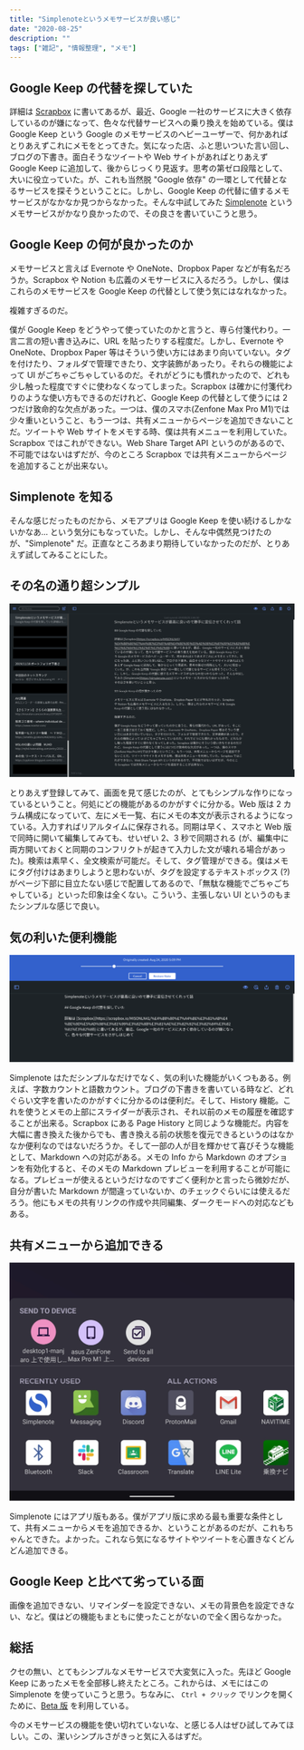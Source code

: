 ```yaml
---
title: "Simplenoteというメモサービスが良い感じ"
date: "2020-08-25"
description: ""
tags: ["雑記", "情報整理", "メモ"]
---
```


## Google Keep の代替を探していた

詳細は [Scrapbox](https://scrapbox.io/MISONLN41/%E4%B8%80%E7%A4%BE%E3%81%AB%E4%BE%9D%E5%AD%98%E3%81%99%E3%82%8B%E3%81%AE%E3%82%92%E3%82%84%E3%82%81%E3%82%8B) に書いてあるが、最近、Google 一社のサービスに大きく依存しているのが嫌になって、色々な代替サービスへの乗り換えを始めている。僕は Google Keep という Google のメモサービスのヘビーユーザーで、何かあればとりあえずこれにメモをとってきた。気になった店、ふと思いついた言い回し、ブログの下書き。面白そうなツイートや Web サイトがあればとりあえず Google Keep に追加して、後からじっくり見返す。思考の第ゼロ段階として、大いに役立っていた。が、これも当然脱 "Google 依存" の一環として代替となるサービスを探そうということに。しかし、Google Keep の代替に値するメモサービスがなかなか見つからなかった。そんな中試してみた [Simplenote](https://simplenote.com/) というメモサービスがかなり良かったので、その良さを書いていこうと思う。

## Google Keep の何が良かったのか

メモサービスと言えば Evernote や OneNote、Dropbox Paper などが有名だろうか。Scrapbox や Notion も広義のメモサービスに入るだろう。しかし、僕はこれらのメモサービスを Google Keep の代替として使う気にはなれなかった。

複雑すぎるのだ。

僕が Google Keep をどうやって使っていたのかと言うと、専ら付箋代わり。一言二言の短い書き込みに、URL を貼ったりする程度だ。しかし、Evernote や OneNote、Dropbox Paper 等はそういう使い方にはあまり向いていない。タグを付けたり、フォルダで管理できたり、文字装飾があったり。それらの機能によって UI がごちゃごちゃしているのだ。それがどうにも慣れかったので、どれも少し触った程度ですぐに使わなくなってしまった。Scrapbox は確かに付箋代わりのような使い方もできるのだけれど、Google Keep の代替として使うには 2 つだけ致命的な欠点があった。一つは、僕のスマホ(Zenfone Max Pro M1)では少々重いということ、もう一つは、共有メニューからページを追加できないことだ。ツイートや Web サイトをメモする時、僕は共有メニューを利用していた。Scrapbox ではこれができない。Web Share Target API というのがあるので、不可能ではないはずだが、今のところ Scrapbox では共有メニューからページを追加することが出来ない。

## Simplenote を知る

そんな感じだったものだから、メモアプリは Google Keep を使い続けるしかないかなあ... という気分にもなっていた。しかし、そんな中偶然見つけたのが、"Simplenote" だ。正直なところあまり期待していなかったのだが、とりあえず試してみることにした。

## その名の通り超シンプル

![Simplenote のトップページ](./simplenote-top.png)

とりあえず登録してみて、画面を見て感じたのが、とてもシンプルな作りになっているということ。何処にどの機能があるのかがすぐに分かる。Web 版は 2 カラム構成になっていて、左にメモ一覧、右にメモの本文が表示されるようになっている。入力すればリアルタイムに保存される。同期は早く、スマホと Web 版で同時に開いて編集してみても、せいぜい 2、3 秒で同期される (が、編集中に両方開いておくと同期のコンフリクトが起きて入力した文が壊れる場合があった)。検索は素早く、全文検索が可能だ。そして、タグ管理ができる。僕はメモにタグ付けはあまりしようと思わないが、タグを設定するテキストボックス (?) がページ下部に目立たない感じで配置してあるので、「無駄な機能でごちゃごちゃしている」といった印象は全くない。こういう、主張しない UI というのもまたシンプルな感じで良い。

## 気の利いた便利機能

![Simplenote の History 機能](./simplenote-history.png)

Simplenote はただシンプルなだけでなく、気の利いた機能がいくつもある。例えば、字数カウントと語数カウント。ブログの下書きを書いている時など、どれぐらい文字を書いたのかがすぐに分かるのは便利だ。そして、History 機能。これを使うとメモの上部にスライダーが表示され、それ以前のメモの履歴を確認することが出来る。Scrapbox にある Page History と同じような機能だ。内容を大幅に書き換えた後からでも、書き換える前の状態を復元できるというのはなかなか便利なのではないだろうか。そして一部の人が目を輝かせて喜びそうな機能として、Markdown への対応がある。メモの Info から Markdown のオプションを有効化すると、そのメモの Markdown プレビューを利用することが可能になる。プレビューが使えるというだけなのですごく便利かと言ったら微妙だが、自分が書いた Markdown が間違っていないか、のチェックぐらいには使えるだろう。他にもメモの共有リンクの作成や共同編集、ダークモードへの対応などもある。

## 共有メニューから追加できる

![Firefox の共有メニューに表示される Simplenote アプリ](./simplenote-share.png)

Simplenote にはアプリ版もある。僕がアプリ版に求める最も重要な条件として、共有メニューからメモを追加できるか、ということがあるのだが、これもちゃんとできた。よかった。これなら気になるサイトやツイートを心置きなくどんどん追加できる。

## Google Keep と比べて劣っている面

画像を追加できない、リマインダーを設定できない、メモの背景色を設定できない、など。僕はどの機能もまともに使ったことがないので全く困らなかった。

## 総括

クセの無い、とてもシンプルなメモサービスで大変気に入った。先ほど Google Keep にあったメモを全部移し終えたところ。これからは、メモにはこの Simplenote を使っていこうと思う。ちなみに、 `Ctrl + クリック` でリンクを開くために、[Beta 版](https://staging.simplenote.com/) を利用している。

今のメモサービスの機能を使い切れていないな、と感じる人はぜひ試してみてほしい。この、潔いシンプルさがきっと気に入るはずだ。
